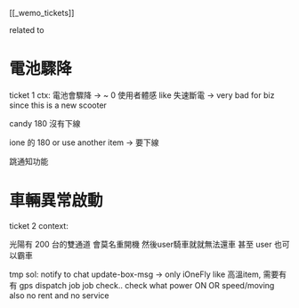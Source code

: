 [[_wemo_tickets]]

related to 


# 電池驟降
ticket 1
ctx:
電池會驟降 -> ~ 0
使用者體感 like 失速斷電 -> very bad for biz since this is a new scooter


candy 180 沒有下線


ione 的 180 
or 
use another item -> 要下線


跳通知功能




# 車輛異常啟動
ticket 2
context:

光陽有 200 台的雙通道
會莫名重開機
然後user騎車就就無法還車
甚至 user 也可以霸車


tmp sol:
notify to chat
update-box-msg
-> only iOneFly
 like 高溫item, 需要有有 gps
 dispatch job
 job check..
 check what
  power ON OR speed/moving also no rent and no service